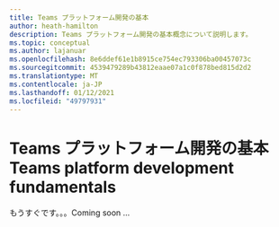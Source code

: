 ```yaml
---
title: Teams プラットフォーム開発の基本
author: heath-hamilton
description: Teams プラットフォーム開発の基本概念について説明します。
ms.topic: conceptual
ms.author: lajanuar
ms.openlocfilehash: 8e6ddef61e1b8915ce754ec793306ba00457073c
ms.sourcegitcommit: 4539479289b43812eaae07a1c0f878bed815d2d2
ms.translationtype: MT
ms.contentlocale: ja-JP
ms.lasthandoff: 01/12/2021
ms.locfileid: "49797931"
---
```

# <a name="teams-platform-development-fundamentals"></a><span data-ttu-id="47dd0-103">Teams プラットフォーム開発の基本</span><span class="sxs-lookup"><span data-stu-id="47dd0-103">Teams platform development fundamentals</span></span>

<span data-ttu-id="47dd0-104">もうすぐです。。。</span><span class="sxs-lookup"><span data-stu-id="47dd0-104">Coming soon ...</span></span>

